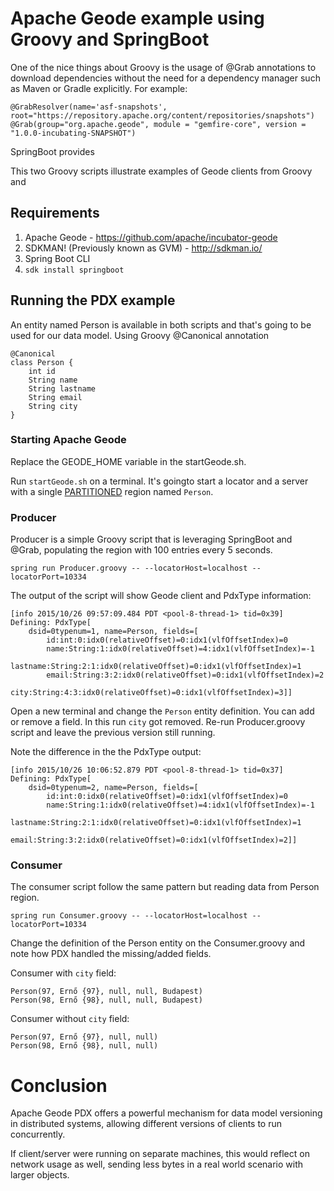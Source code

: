 # Apache Geode example using Groovy and SpringBoot

One of the nice things about Groovy is the usage of @Grab annotations to download dependencies
without the need for a dependency manager such as Maven or Gradle explicitly. For example:

```
@GrabResolver(name='asf-snapshots', root="https://repository.apache.org/content/repositories/snapshots")
@Grab(group="org.apache.geode", module = "gemfire-core", version = "1.0.0-incubating-SNAPSHOT")
```

SpringBoot provides

This two Groovy scripts illustrate examples of Geode clients from Groovy and

## Requirements

1. Apache Geode - https://github.com/apache/incubator-geode
1. SDKMAN! (Previously known as GVM) - http://sdkman.io/
1. Spring Boot CLI
  1. `sdk install springboot`

## Running the PDX example

An entity named Person is available in both scripts and that's going to be used for our data model. Using Groovy @Canonical annotation
```
@Canonical
class Person {
    int id
    String name
    String lastname
    String email
    String city
}
```
### Starting Apache Geode

Replace the GEODE_HOME variable in the startGeode.sh.

Run `startGeode.sh` on a terminal. It's goingto start a locator and a server with a single [PARTITIONED](http://geode.docs.pivotal.io/docs/developing/partitioned_regions/chapter_overview.html) region named `Person`.

### Producer

Producer is a simple Groovy script that is leveraging SpringBoot and @Grab, populating the region with 100 entries every 5 seconds.

```
spring run Producer.groovy -- --locatorHost=localhost --locatorPort=10334
```

The output of the script will show Geode client and PdxType information:

```
[info 2015/10/26 09:57:09.484 PDT <pool-8-thread-1> tid=0x39] Defining: PdxType[
    dsid=0typenum=1, name=Person, fields=[
        id:int:0:idx0(relativeOffset)=0:idx1(vlfOffsetIndex)=0
        name:String:1:idx0(relativeOffset)=4:idx1(vlfOffsetIndex)=-1
        lastname:String:2:1:idx0(relativeOffset)=0:idx1(vlfOffsetIndex)=1
        email:String:3:2:idx0(relativeOffset)=0:idx1(vlfOffsetIndex)=2
        city:String:4:3:idx0(relativeOffset)=0:idx1(vlfOffsetIndex)=3]]
```

Open a new terminal and change the `Person` entity definition.  You can add or remove a field. In this run `city` got removed.  Re-run Producer.groovy script and leave the previous version still running.

Note the difference in the the PdxType output:

```
[info 2015/10/26 10:06:52.879 PDT <pool-8-thread-1> tid=0x37] Defining: PdxType[
    dsid=0typenum=2, name=Person, fields=[
        id:int:0:idx0(relativeOffset)=0:idx1(vlfOffsetIndex)=0
        name:String:1:idx0(relativeOffset)=4:idx1(vlfOffsetIndex)=-1
        lastname:String:2:1:idx0(relativeOffset)=0:idx1(vlfOffsetIndex)=1
        email:String:3:2:idx0(relativeOffset)=0:idx1(vlfOffsetIndex)=2]]
```

### Consumer

The consumer script follow the same pattern but reading data from Person region.

```
spring run Consumer.groovy -- --locatorHost=localhost --locatorPort=10334
```

Change the definition of the Person entity on the Consumer.groovy and note how PDX handled the missing/added fields.

Consumer with `city` field:

```
Person(97, Ernő {97}, null, null, Budapest)
Person(98, Ernő {98}, null, null, Budapest)
```

Consumer without `city` field:

```
Person(97, Ernő {97}, null, null)
Person(98, Ernő {98}, null, null)
```

# Conclusion

Apache Geode PDX offers a powerful mechanism for data model versioning in distributed systems, allowing different versions of clients to run concurrently.

If client/server were running on separate machines, this would reflect on network usage as well, sending less bytes in a real world scenario with larger objects.
